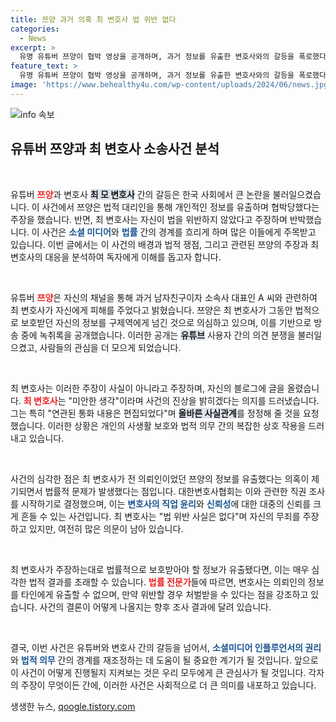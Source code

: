 ```yaml
---
title: 쯔양 과거 의혹 최 변호사 법 위반 없다
categories:
  - News
excerpt: >
  유명 유튜버 쯔양이 협박 영상을 공개하며, 과거 정보를 유출한 변호사와의 갈등을 폭로했다. 변호사는 법 위반은 없다며 반박했지만, 논란은 커져가고 있다. 과연 쯔양의 주장에 숨겨진 진실은 무엇일까? 클릭 후 확인해보세요!
feature_text: >
  유명 유튜버 쯔양이 협박 영상을 공개하며, 과거 정보를 유출한 변호사와의 갈등을 폭로했다. 변호사는 법 위반은 없다며 반박했지만, 논란은 커져가고 있다. 과연 쯔양의 주장에 숨겨진 진실은 무엇일까? 클릭 후 확인해보세요!
image: 'https://www.behealthy4u.com/wp-content/uploads/2024/06/news.jpg'
---
```


<p><img src="https://www.behealthy4u.com/wp-content/uploads/2024/06/news.jpg" alt="info 속보" /></p>

<h2 data-ke-size="size26">유튜버 쯔양과 최 변호사 소송사건 분석</h2>

<p data-ke-size="size16">&nbsp;</p>

<p>유튜버 <b><span style="color: #ee2323;">쯔양</span></b>과 변호사 <b><span style="background-color: #21538527;">최 모 변호사</span></b> 간의 갈등은 한국 사회에서 큰 논란을 불러일으켰습니다. 이 사건에서 쯔양은 법적 대리인을 통해 개인적인 정보를 유출하며 협박당했다는 주장을 했습니다. 반면, 최 변호사는 자신이 법을 위반하지 않았다고 주장하며 반박했습니다. 이 사건은 <b><span style="color: #1a5490;">소셜 미디어</span></b>와 <b><span style="color: #1a5490;">법률</span></b> 간의 경계를 흐리게 하며 많은 이들에게 주목받고 있습니다. 이번 글에서는 이 사건의 배경과 법적 쟁점, 그리고 관련된 쯔양의 주장과 최 변호사의 대응을 분석하여 독자에게 이해를 돕고자 합니다.</p>

<p data-ke-size="size16">&nbsp;</p>

<p>유튜버 <b><span style="color: #ee2323;">쯔양</span></b>은 자신의 채널을 통해 과거 남자친구이자 소속사 대표인 A 씨와 관련하여 최 변호사가 자신에게 피해를 주었다고 밝혔습니다. 쯔양은 최 변호사가 그동안 법적으로 보호받던 자신의 정보를 구제역에게 넘긴 것으로 의심하고 있으며, 이를 기반으로 방송 중에 녹취록을 공개했습니다. 이러한 공개는 <b><span style="background-color: #21538527;">유튜브</span></b> 사용자 간의 의견 분쟁을 불러일으켰고, 사람들의 관심을 더 모으게 되었습니다.</p>

<p data-ke-size="size16">&nbsp;</p>

<p>최 변호사는 이러한 주장이 사실이 아니라고 주장하며, 자신의 블로그에 글을 올렸습니다. <b><span style="color: #ee2323;">최 변호사</span></b>는 "미안한 생각"이라며 사건의 진상을 밝히겠다는 의지를 드러냈습니다. 그는 특히 "연관된 통화 내용은 편집되었다"며 <b><span style="background-color: #21538527;">올바른 사실관계</span></b>를 정정해 줄 것을 요청했습니다. 이러한 상황은 개인의 사생활 보호와 법적 의무 간의 복잡한 상호 작용을 드러내고 있습니다.</p>

<p data-ke-size="size16">&nbsp;</p>

<p>사건의 심각한 점은 최 변호사가 전 의뢰인이었던 쯔양의 정보를 유출했다는 의혹이 제기되면서 법률적 문제가 발생했다는 점입니다. 대한변호사협회는 이와 관련한 직권 조사를 시작하기로 결정했으며, 이는 <b><span style="color: #1a5490;">변호사의 직업 윤리</span></b>와 <b><span style="color: #1a5490;">신뢰성</span></b>에 대한 대중의 신뢰를 크게 흔들 수 있는 사건입니다. 최 변호사는 "법 위반 사실은 없다"며 자신의 무죄를 주장하고 있지만, 여전히 많은 의문이 남아 있습니다.</p>

<p data-ke-size="size16">&nbsp;</p>

<p>최 변호사가 주장하는대로 법률적으로 보호받아야 할 정보가 유출됐다면, 이는 매우 심각한 법적 결과를 초래할 수 있습니다. <b><span style="color: #ee2323;">법률 전문가</span></b>들에 따르면, 변호사는 의뢰인의 정보를 타인에게 유출할 수 없으며, 만약 위반할 경우 처벌받을 수 있다는 점을 강조하고 있습니다. 사건의 결론이 어떻게 나올지는 향후 조사 결과에 달려 있습니다. </p>

<p data-ke-size="size16">&nbsp;</p>

<p>결국, 이번 사건은 유튜버와 변호사 간의 갈등을 넘어서, <b><span style="color: #1a5490;">소셜미디어 인플루언서의 권리</span></b>와 <b><span style="color: #1a5490;">법적 의무</span></b> 간의 경계를 재조정하는 데 도움이 될 중요한 계기가 될 것입니다. 앞으로 이 사건이 어떻게 진행될지 지켜보는 것은 우리 모두에게 큰 관심사가 될 것입니다. 각자의 주장이 무엇이든 간에, 이러한 사건은 사회적으로 더 큰 의미를 내포하고 있습니다.</p>
생생한 뉴스, <a href="https://qoogle.tistory.com" rel="dofollow">qoogle.tistory.com</a>


